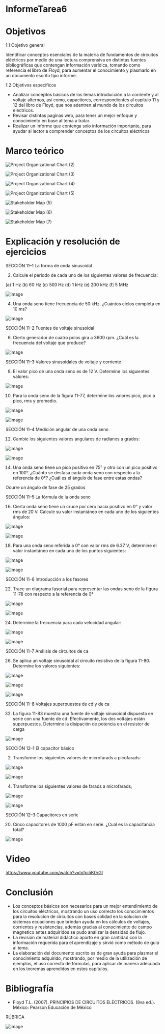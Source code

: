 # InformeTarea6

# Objetivos

1.1 Objetivo general

Identificar conceptos esenciales de la materia de fundamentos de circuitos eléctricos por medio de una lectura comprensiva en distintas fuentes bibliográficas que contengan información verídica, tomando como referencia el libro de Floyd, para aumentar el conocimiento y plasmarlo en un documento escrito tipo informe.

1.2 Objetivos específicos

* Analizar conceptos básicos de los temas introducción a la corriente y al voltaje alternos, así como, capacitores, correspondientes al capítulo 11 y 12 del libro de Floyd, que nos adentren al mundo de los circuitos eléctricos.
* Revisar distintas paginas web, para tener un mejor enfoque y conocimiento en base al tema a tratar.
* Realizar un informe que contenga solo información importante, para ayudar al lector a comprender conceptos de los circuitos eléctricos

# Marco teórico

![Project Organizational Chart (2)](https://user-images.githubusercontent.com/105715717/178639129-b9e7563e-4e7b-4c4d-8889-5863c07c8aa5.jpg)

![Project Organizational Chart (3)](https://user-images.githubusercontent.com/105715717/178639151-b7962305-b0e8-41b2-aa0e-96e41e7fb9e3.jpg)

![Project Organizational Chart (4)](https://user-images.githubusercontent.com/105715717/178639165-af955125-e59b-40ed-9a7c-93ce59a31167.jpg)

![Project Organizational Chart (5)](https://user-images.githubusercontent.com/105715717/178639185-a039ad9f-8f2f-41cc-8329-e77b88585d3e.jpg)

![Stakeholder Map (5)](https://user-images.githubusercontent.com/105715717/179013567-2e85a35b-11a2-4da8-b81e-15b62c0183c7.jpg)

![Stakeholder Map (6)](https://user-images.githubusercontent.com/105715717/179013603-5572cd8f-8604-45ff-a6d0-40e9d9dfb878.jpg)

![Stakeholder Map (7)](https://user-images.githubusercontent.com/105715717/179013641-c3accbf2-5a4e-4054-b428-c8e3a9d827ec.jpg)


# Explicación y resolución de ejercicios

SECCIÓN 11–1 La forma de onda sinusoidal

2. Calcule el periodo de cada uno de los siguientes valores de frecuencia: 

(a) 1 Hz	(b) 60 Hz (c) 500 Hz (d) 1 kHz (e) 200 kHz (f) 5 MHz

![image](https://user-images.githubusercontent.com/105715717/179036621-d02e9a9b-203c-47b0-a568-d34b2f0eca09.png)

4. Una onda seno tiene frecuencia de 50 kHz. ¿Cuántos ciclos completa en 10 ms?

![image](https://user-images.githubusercontent.com/105715717/179036695-1c98aeb9-fbb5-4732-a8c6-45473be554fe.png)

SECCIÓN 11–2 Fuentes de voltaje sinusoidal 

6. Cierto generador de cuatro polos gira a 3600 rpm. ¿Cuál es la frecuencia del voltaje que produce?

![image](https://user-images.githubusercontent.com/105715717/179036807-6b9288f6-4645-4a2c-b0ed-ff8c25489eea.png)

SECCIÓN 11–3 Valores sinusoidales de voltaje y corriente 

8. El valor pico de una onda seno es de 12 V. Determine los siguientes valores:

![image](https://user-images.githubusercontent.com/105715717/179036871-c388f312-873b-41c8-92fd-ab90611c6a0b.png)

10. Para la onda seno de la figura 11-77, determine los valores pico, pico a pico, rms y promedio.

![image](https://user-images.githubusercontent.com/105715717/179036904-0a8077da-97e0-4f7e-b449-c8e606a0d21b.png)

![image](https://user-images.githubusercontent.com/105715717/179036949-021c4abb-6f48-4bdd-aced-9e8a2ac87d93.png)

SECCIÓN 11–4 Medición angular de una onda seno

12. Cambie los siguientes valores angulares de radianes a grados:

![image](https://user-images.githubusercontent.com/105715717/179036996-cff7f5b5-d501-4468-a200-96ddd62e0c0a.png)

![image](https://user-images.githubusercontent.com/105715717/179037037-31c6c92b-1cab-49a9-b24c-6c69fde3e94f.png)

14. Una onda seno tiene un pico positivo en 75° y otro con un pico positivo en 100°. ¿Cuánto se desfasa cada onda seno con respecto a la referencia de 0°? ¿Cuál es el ángulo de fase entre estas ondas?

Ocurre un ángulo de fase de 25 grados

SECCIÓN 11–5 La fórmula de la onda seno

16. Cierta onda seno tiene un cruce por cero hacia positivo en 0° y valor rms de 20 V. Calcule su valor instantáneo en cada uno de los siguientes ángulos:

![image](https://user-images.githubusercontent.com/105715717/179037105-5068afd1-243b-406c-bf75-4e3b86d3c973.png)

![image](https://user-images.githubusercontent.com/105715717/179037175-80d4f4cd-8887-40e5-a993-3a874afb1a25.png)

18. Para una onda seno referida a 0° con valor rms de 6.37 V, determine el valor instantáneo en cada uno de los puntos siguientes:

![image](https://user-images.githubusercontent.com/105715717/179037210-d3e7e75f-0fdf-46ed-bc28-5e0459797ba1.png)

![image](https://user-images.githubusercontent.com/105715717/179037315-534302ec-0ae2-4068-b64c-9d361bb903d2.png)

SECCIÓN 11–6 Introducción a los fasores

22. Trace un diagrama fasorial para representar las ondas seno de la figura 11-78 con respecto a la referencia de 0°

![image](https://user-images.githubusercontent.com/105715717/179037420-17e34b96-3e1a-4cd4-9760-097deb324586.png)

![image](https://user-images.githubusercontent.com/105715717/179037515-2e46b828-c600-43cc-9251-4270f7ea74d5.png)

24. Determine la frecuencia para cada velocidad angular:

![image](https://user-images.githubusercontent.com/105715717/179037605-2895f5d5-791e-4ec3-a0f7-bad0aabc54a4.png)

![image](https://user-images.githubusercontent.com/105715717/179037694-2d633df5-5d3c-423e-b977-2d11ee861041.png)

SECCIÓN 11–7 Análisis de circuitos de ca

26. Se aplica un voltaje sinusoidal al circuito resistivo de la figura 11-80. Determine los valores siguientes:

![image](https://user-images.githubusercontent.com/105715717/179037836-24ccf274-8a89-4036-b33a-4ced483e00bf.png)

![image](https://user-images.githubusercontent.com/105715717/179037878-64aa4eed-93c4-42a9-8a1c-1bec0bdc0d5c.png)

![image](https://user-images.githubusercontent.com/105715717/179037960-fa8bf15b-9b1f-4829-9ec6-bc5320c85f58.png)

SECCIÓN 11–8 Voltajes superpuestos de cd y de ca

32. La figura 11-83 muestra una fuente de voltaje sinusoidal dispuesta en serie con una fuente de cd. Efectivamente, los dos voltajes están superpuestos. Determine la disipación de potencia en el resistor de carga

![image](https://user-images.githubusercontent.com/105715717/179038074-22039b7b-2e05-4f30-ad54-823790b25542.png)

SECCIÓN 12–1 El capacitor básico

2. Transforme los siguientes valores de microfarads a picofarads:

![image](https://user-images.githubusercontent.com/105715717/179038181-f32f3118-0eff-427c-b342-3000e213bbfb.png)

![image](https://user-images.githubusercontent.com/105715717/179038259-d4a574a0-a24e-439a-b73b-f0f5387e989b.png)

4. Transforme los siguientes valores de farads a microfarads;

![image](https://user-images.githubusercontent.com/105715717/179038355-244e4998-24ff-4b87-aff1-f9c67914d957.png)

![image](https://user-images.githubusercontent.com/105715717/179038432-cb7f294b-bccf-4f44-8c18-34120e8e1169.png)

SECCIÓN 12–3 Capacitores en serie

20. Cinco capacitores de 1000 pF están en serie. ¿Cuál es la capacitancia total?

![image](https://user-images.githubusercontent.com/105715717/179038593-98148bc8-6c96-4b13-a6e2-ceeaea967264.png)

# Video

https://www.youtube.com/watch?v=tnfpi5K0rGI

# Conclusión 

* Los conceptos básicos son necesarios para un mejor entendimiento de los circuitos eléctricos, mostrando un uso correcto los conocimientos para la resolucion de circuitos con bases solidad en la solucion de sistemas ecuaciones que brindan ayuda en los cálculos de voltajes, corrientes y resistencias, además gracias al conocimiento de campo magnetico antes adquiridos se pudo analizar la densidad de flujo.
* La revisión de material didáctico aporto en gran cantidad con la información requerida para el aprendizaje y sirvió como método de guía al tema.
* La elaboración del documento escrito es de gran ayuda para plasmar el conocimiento adquirido, mostrando, por medio de la utilización de ejemplos, el uso correcto de fórmulas, para aplicar de manera adecuada en los teoremas aprendidos en estos capítulos.

# Bibliografía
* Floyd T.L. (2007). PRINCIPIOS DE CIRCUITOS ELÉCTRICOS. (8va ed.). México: Pearson Educación de México

RÚBRICA

![image](https://user-images.githubusercontent.com/105715717/177573450-abcbd56c-5a9e-4d08-94ca-22fb8e235a0d.png)
